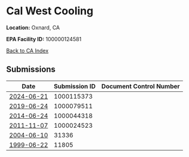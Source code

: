 # Cal West Cooling

**Location:** Oxnard, CA

**EPA Facility ID:** 100000124581

[Back to CA Index](../../index.md)

## Submissions

| Date | Submission ID | Document Control Number |
|------|--------------|-------------------------|
| [2024-06-21](submissions/1000115373.md) | 1000115373 |  |
| [2019-06-24](submissions/1000079511.md) | 1000079511 |  |
| [2014-06-24](submissions/1000044318.md) | 1000044318 |  |
| [2011-11-07](submissions/1000024523.md) | 1000024523 |  |
| [2004-06-10](submissions/31336.md) | 31336 |  |
| [1999-06-22](submissions/11805.md) | 11805 |  |
